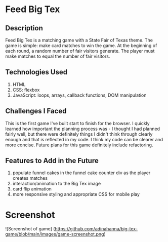 # Feed Big Tex

## Description
Feed Big Tex is a matching game with a State Fair of Texas theme. The game is simple: make card matches to win the game. At the beginning of each round, a random number of fair visitors generate. The player must make matches to equal the number of fair visitors. 

## Technologies Used
1. HTML
2. CSS: flexbox
3. JavaScript: loops, arrays, callback functions, DOM manipulation

## Challenges I Faced 
This is the first game I've built start to finish for the browser. I quickly learned how important the planning process was - I thought I had planned fairly well, but there were definitely things I didn't think through clearly enough and that is reflected in my code. I think my code can be clearer and more concise. Future plans for this game definitely include refactoring.

## Features to Add in the Future
1. populate funnel cakes in the funnel cake counter div as the player creates matches
2. interaction/animation to the Big Tex image
3. card flip animation
4. more responsive styling and appropriate CSS for mobile play

# Screenshot

![Screenshot of game]
(https://github.com/adinahanna/big-tex-game/blob/main/images/game-screenshot.png)

